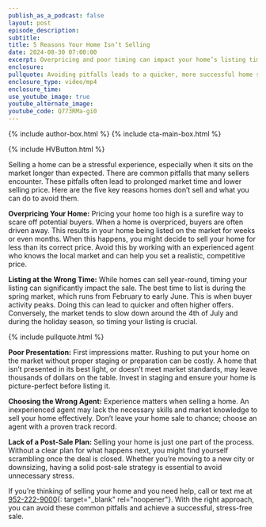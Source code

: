 ```yaml
---
publish_as_a_podcast: false
layout: post
episode_description:
subtitle:
title: 5 Reasons Your Home Isn’t Selling
date: 2024-08-30 07:00:00
excerpt: Overpricing and poor timing can impact your home’s listing time.
enclosure:
pullquote: Avoiding pitfalls leads to a quicker, more successful home sale
enclosure_type: video/mp4
enclosure_time:
use_youtube_image: true
youtube_alternate_image:
youtube_code: Q773RMa-gi0
---
```


{% include author-box.html %}
{% include cta-main-box.html %}

{% include HVButton.html %}

Selling a home can be a stressful experience, especially when it sits on the market longer than expected. There are common pitfalls that many sellers encounter. These pitfalls often lead to prolonged market time and lower selling price. Here are the five key reasons homes don’t sell and what you can do to avoid them.

**Overpricing Your Home:** Pricing your home too high is a surefire way to scare off potential buyers. When a home is overpriced, buyers are often driven away. This results in your home being listed on the market for weeks or even months. When this happens, you might decide to sell your home for less than its correct price. Avoid this by working with an experienced agent who knows the local market and can help you set a realistic, competitive price.

**Listing at the Wrong Time:** While homes can sell year-round, timing your listing can significantly impact the sale. The best time to list is during the spring market, which runs from February to early June. This is when buyer activity peaks. Doing this can lead to quicker and often higher offers. Conversely, the market tends to slow down around the 4th of July and during the holiday season, so timing your listing is crucial.

{% include pullquote.html %}

**Poor Presentation:** First impressions matter. Rushing to put your home on the market without proper staging or preparation can be costly. A home that isn’t presented in its best light, or doesn’t meet market standards, may leave thousands of dollars on the table. Invest in staging and ensure your home is picture-perfect before listing it.

**Choosing the Wrong Agent:** Experience matters when selling a home. An inexperienced agent may lack the necessary skills and market knowledge to sell your home effectively. Don’t leave your home sale to chance; choose an agent with a proven track record.

**Lack of a Post-Sale Plan:** Selling your home is just one part of the process. Without a clear plan for what happens next, you might find yourself scrambling once the deal is closed. Whether you’re moving to a new city or downsizing, having a solid post-sale strategy is essential to avoid unnecessary stress.

If you’re thinking of selling your home and you need help, call or text me at [952-222-9000](952-222-9000){: target="_blank" rel="noopener"}. With the right approach, you can avoid these common pitfalls and achieve a successful, stress-free sale.